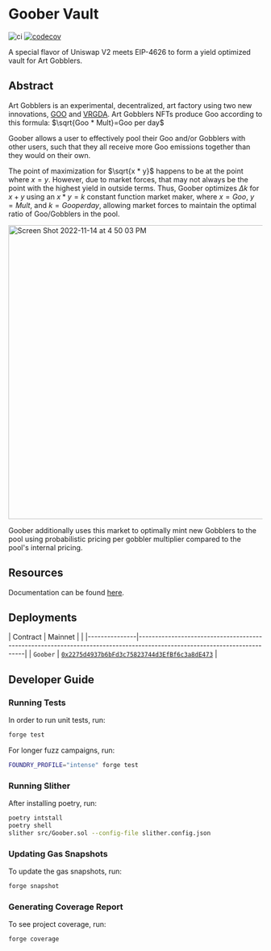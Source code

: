 # Goober Vault


![ci](https://github.com/gooberxyz/goobervault/actions/workflows/CI.yml/badge.svg)
[![codecov](https://codecov.io/gh/gooberxyz/goobervault/branch/main/graph/badge.svg?token=R24WD80X6N)](https://codecov.io/gh/gooberxyz/goobervault)

A special flavor of Uniswap V2 meets EIP-4626 to form a yield optimized 
vault for Art Gobblers.

## Abstract

Art Gobblers is an experimental, decentralized, art factory using two new 
innovations, [GOO](https://www.paradigm.xyz/2022/09/goo) and 
[VRGDA](https://www.paradigm.xyz/2022/08/vrgda). Art Gobblers NFTs produce 
Goo according to this formula: $\sqrt{Goo * Mult}=Goo per day$

Goober allows a user to effectively pool their Goo and/or Gobblers with other 
users, such that they all receive more Goo emissions together than they would 
on their own.

The point of maximization for $\sqrt{x * y}$ happens to be at the point where 
$x=y$. However, due to market forces, that may not always be the point with 
the highest yield in outside terms. Thus, Goober optimizes $Δk$ for $x+y$ 
using an $x*y=k$ constant function market maker, where $x=Goo$, $y=Mult$, 
and $k=Goo per day$, allowing market forces to maintain the optimal 
ratio of Goo/Gobblers in the pool. 

<img width="583" alt="Screen Shot 2022-11-14 at 4 50 03 PM" src="https://user-images.githubusercontent.com/94731243/201802003-d8583ddd-3799-48d1-a02d-3e4976005f64.png">

Goober additionally uses this market to optimally mint new Gobblers to 
the pool using probabilistic pricing per gobbler multiplier compared to
the pool's internal pricing.

## Resources

Documentation can be found [here](https://docs.goober.xyz/).

## Deployments

| Contract      | Mainnet                                                                                                                 |                                                                                                                         |
|---------------|-------------------------------------------------------------------------------------------------------------------------|
| `Goober`      | [`0x2275d4937b6bFd3c75823744d3EfBf6c3a8dE473`](https://etherscan.io/address/0x2275d4937b6bfd3c75823744d3efbf6c3a8de473) |

## Developer Guide

### Running Tests

In order to run unit tests, run:

```sh
forge test
```

For longer fuzz campaigns, run:

```sh
FOUNDRY_PROFILE="intense" forge test
```

### Running Slither

After installing poetry, run:

```sh
poetry intstall
poetry shell
slither src/Goober.sol --config-file slither.config.json
```


### Updating Gas Snapshots

To update the gas snapshots, run:

```sh
forge snapshot
```

### Generating Coverage Report

To see project coverage, run:

```shell
forge coverage
```

